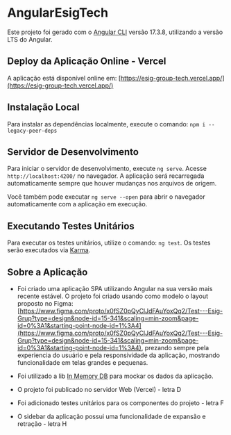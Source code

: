 # AngularEsigTech

Este projeto foi gerado com o [Angular CLI](https://github.com/angular/angular-cli) versão 17.3.8, utilizando a versão LTS do Angular.

## Deploy da Aplicação Online - Vercel

A aplicação está disponível online em: [https://esig-group-tech.vercel.app/](https://esig-group-tech.vercel.app/)

## Instalação Local

Para instalar as dependências localmente, execute o comando: `npm i --legacy-peer-deps`

## Servidor de Desenvolvimento

Para iniciar o servidor de desenvolvimento, execute `ng serve`. Acesse `http://localhost:4200/` no navegador. A aplicação será recarregada automaticamente sempre que houver mudanças nos arquivos de origem.

Você também pode executar `ng serve --open` para abrir o navegador automaticamente com a aplicação em execução.

## Executando Testes Unitários

Para executar os testes unitários, utilize o comando: `ng test`. Os testes serão executados via [Karma](https://karma-runner.github.io).

## Sobre a Aplicação

- Foi criado uma aplicação SPA utilizando Angular na sua versão mais recente estável. O projeto foi criado usando como modelo o layout proposto no Figma: [https://www.figma.com/proto/x0fSZ0pQyClJdFAuYoxQq2/Test---Esig-Grup?type=design&node-id=15-341&scaling=min-zoom&page-id=0%3A1&starting-point-node-id=1%3A4](https://www.figma.com/proto/x0fSZ0pQyClJdFAuYoxQq2/Test---Esig-Grup?type=design&node-id=15-341&scaling=min-zoom&page-id=0%3A1&starting-point-node-id=1%3A4), prezando sempre pela experiencia do usuário e pela responsividade da aplicação, mostrando funcionalidade em telas grandes e pequenas.

- Foi utilizado a lib [In Memory DB](https://github.com/angular/in-memory-web-api) para mockar os dados da aplicação.

- O projeto foi publicado no servidor Web (Vercel) - letra D

- Foi adicionado testes unitários para os componentes do projeto - letra F

- O sidebar da aplicação possui uma funcionalidade de expansão e retração - letra H
